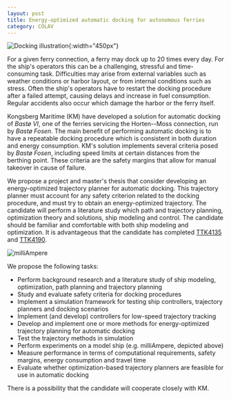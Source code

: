 ```yaml
---
layout: post
title: Energy-optimized automatic docking for autonomous ferries
category: COLAV
---
```


![Docking illustration]{:width="450px"}

For a given ferry connection, a ferry may dock up to 20 times every day.
For the ship's operators this can be a challenging, stressful and time-consuming task.
Difficulties may arise from external variables such as weather conditions or harbor layout, or from internal conditions such as stress.
Often the ship's operators have to restart the docking procedure after a failed attempt, causing delays and increase in fuel consumption.
Regular accidents also occur which damage the harbor or the ferry itself.

Kongsberg Maritime (KM) have developed a solution for automatic docking of _Bastø VI_, one of the ferries servicing the Horten--Moss connection, run by _Bastø Fosen_.
The main benefit of performing automatic docking is to have a repeatable docking procedure which is consistent in both duration and energy consumption.
KM's solution implements several criteria posed by _Bastø Fosen_, including speed limits at certain distances from the berthing point.
These criteria are the safety margins that allow for manual takeover in cause of failure.

We propose a project and master's thesis that consider developing an energy-optimized trajectory planner for automatic docking.
This trajectory planner must account for any safety criterion related to the docking procedure, and must try to obtain an energy-optimized trajectory.
The candidate will perform a literature study which path and trajectory planning, optimization theory and solutions, ship modeling and control.
The candidate should be familiar and comfortable with both ship modeling and optimization.
It is advantageous that the candidate has completed [TTK4135] and [TTK4190].

![milliAmpere]

We propose the following tasks:
* Perform background research and a literature study of ship modeling, optimization, path planning and trajectory planning
* Study and evaluate safety criteria for docking procedures
* Implement a simulation framework for testing ship controllers, trajectory planners and docking scenarios
* Implement (and develop) controllers for low-speed trajectory tracking
* Develop and implement one or more methods for energy-optimized trajectory planning for automatic docking
* Test the trajectory methods in simulation
* Perform experiments on a model ship (e.g. milliAmpere, depicted above)
* Measure performance in terms of computational requirements, safety margins, energy consumption and travel time
* Evaluate whether optimization-based trajectory planners are feasible for use in automatic docking

There is a possibility that the candidate will cooperate closely with KM.

[Docking illustration]: {{site.url}}/assets/horten-docking.png
[milliAmpere]: {{site.url}}/assets/milliampere.jpg
[TTK4135]: https://www.ntnu.edu/studies/courses/TTK4135
[TTK4190]: https://www.ntnu.no/studier/emner/TTK4190
[Bitar2017]: http://hdl.handle.net/11250/2465617